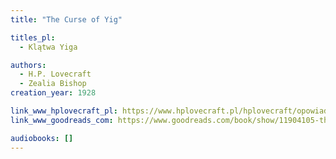 ```yaml
---
title: "The Curse of Yig"

titles_pl:
  - Klątwa Yiga

authors:
  - H.P. Lovecraft
  - Zealia Bishop
creation_year: 1928

link_www_hplovecraft_pl: https://www.hplovecraft.pl/hplovecraft/opowiadania-nowele-powiesci/the-curse-of-yig/
link_www_goodreads_com: https://www.goodreads.com/book/show/11904105-the-curse-of-yig

audiobooks: []
---
```


